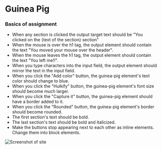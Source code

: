 # Guinea Pig

### Basics of assignment

* When any section is clicked the output target text should be "You clicked on the {text of the section} section"
* When the mouse is over the h1 tag, the output element should contain the text "You moved your mouse over the header".
* When the mouse leaves the h1 tag, the output element should contain the text "You left me!!".
* When you type characters into the input field, the output element should mirror the text in the input field.
* When you click the "Add color" button, the guinea-pig element's text color should change to blue.
* When you click the "Hulkify" button, the guinea-pig element's font size should become much larger.
* When you click the "Capture it" button, the guinea-pig element should have a border added to it.
* When you click the "Rounded" button, the guinea-pig element's border should become rounded.
* The first section's text should be bold.
* The last section's text should be bold and italicized.
* Make the buttons stop appearing next to each other as inline elements. Change them into block elements.


![Screenshot of site](/images/logo.png)